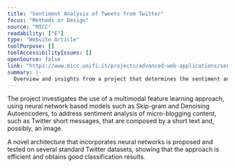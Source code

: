 ```yaml
---
title: "Sentiment Analysis of Tweets from Twitter"
focus: "Methods or Design"
source: "MICC"
readability: ["E"]
type: "Website Article"
toolPurpose: []
toolAccessibilityIssues: []
openSource: false
link: "https://www.micc.unifi.it/projects/advanced-web-applications/sentiment-analysis-of-tweets-from-twitter/"
summary: |-
  Overview and insights from a project that determines the sentiment analysis of Twitter data sets using a multimodal feature learning approach.
---
```

The project investigates the use of a multimodal feature learning approach, using neural network based models such as Skip-gram and Denoising Autoencoders, to address sentiment analysis of micro-blogging content, such as Twitter short messages, that are composed by a short text and, possibly, an image.

A novel architecture that incorporates neural networks is proposed and tested on several standard Twitter datasets, showing that the approach is efficient and obtains good classification results.
